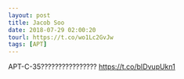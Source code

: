 ```yaml
---
layout: post
title: Jacob Soo
date: 2018-07-29 02:00:20
tourl: https://t.co/wo1Lc2GvJw
tags: [APT]
---
```

APT-C-35????????????????
https://t.co/bIDvupUkn1